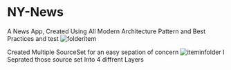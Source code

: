 # NY-News
A News App, Created Using All Modern Architecture Pattern and Best Practices and test
![folderitem](https://user-images.githubusercontent.com/82580142/153200304-413fa7c7-f740-4540-8463-ece3f11bee2f.jpg)

Created Multiple SourceSet for an easy sepation of concern
![iteminfolder](https://user-images.githubusercontent.com/82580142/153200882-d75a454f-73e6-4240-b5ea-036c6df7b1f0.jpg)
I Seprated those source set Into 4 diffrent Layers
